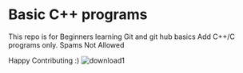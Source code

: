 
# Basic C++ programs
This repo is for Beginners learning Git and git hub basics
Add C++/C programs only.
Spams Not Allowed 

Happy Contributing :)
                  ![download1](https://user-images.githubusercontent.com/72217338/135746056-2e042012-f3a5-4853-847a-c5822f758e21.png)

